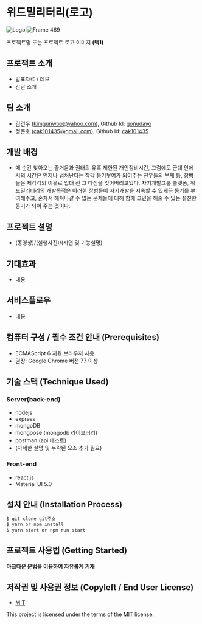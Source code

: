 # 위드밀리터리(로고)
![Logo](https://logosbynick.com/wp-content/uploads/2018/03/final-logo-example.png)
![Frame 469](https://user-images.githubusercontent.com/81971072/137750335-209f2098-9ad0-4af1-8c1c-ab21c3f1db67.png)

프로젝트명 또는 프로젝트 로고 이미지 **(택1)**

## 프로잭트 소개
- 발표자료 / 데모
- 간단 소개

## 팀 소개
- 김건우 (kimgunwoo@yahoo.com), Github Id: [gonudayo](https://github.com/gonudayo)
- 정준호 (cak101435@gmail.com), Github Id: [cak101435](http://github.com/cak101435)

## 개발 배경
- 매 순간 찾아오는 즐거움과 권태의 유혹
  제한된 개인정비시간, 그럼에도 군대 안에서의 시간은 언제나 넘쳐난다는 착각
  동기부여가 되어주는 전우들의 부재 등,
  장병들은 제각각의 이유로 입대 전 그 다짐을 잊어버리고있다.
  자기개발그룹 플랫폼, 위드밀리터리의 개발목적은 이러한 장병들이 자기개발을 지속할 수 있게끔 동기를 부여해주고, 혼자서 헤쳐나갈 수 없는 문제들에 대해 함께 고민을 해줄 수 있는 절친한 동기가 되어 주는 것이다.
## 프로젝트 설명
- (동영상)/(실행사진)/(시연 및 기능설명)
## 기대효과
- 내용

## 서비스플로우
- 내용

## 컴퓨터 구성 / 필수 조건 안내 (Prerequisites)
* ECMAScript 6 지원 브라우저 사용
* 권장: Google Chrome 버젼 77 이상

## 기술 스택 (Technique Used) 
### Server(back-end)
 -  nodejs 
 -  express
 -  mongoDB
 -  mongoose (mongodb 라이브러리)
 -  postman (api 테스트)
 -  (자세한 설명 및 누락된 요소 추가 필요)
 
### Front-end
 -  react.js
 -  Material UI 5.0

## 설치 안내 (Installation Process)
```bash
$ git clone git주소
$ yarn or npm install
$ yarn start or npm run start
```

## 프로젝트 사용법 (Getting Started)
**마크다운 문법을 이용하여 자유롭게 기재**

## 저작권 및 사용권 정보 (Copyleft / End User License)
 * [MIT](https://github.com/osamhack2021/Web_With_Military_temp/blob/master/LICENSE)

This project is licensed under the terms of the MIT license.
